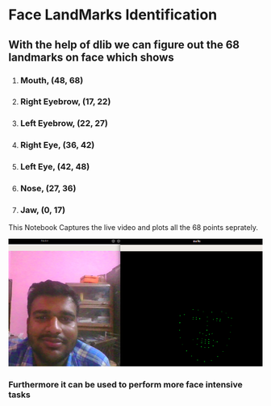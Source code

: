 # Face LandMarks Identification

## With the help of dlib we can figure out the 68 landmarks on face which shows

1. ###  Mouth, (48, 68)
2. ### Right Eyebrow, (17, 22)
3. ### Left Eyebrow, (22, 27)
4. ### Right Eye, (36, 42)
5. ### Left Eye, (42, 48)
6. ### Nose, (27, 36)
7. ### Jaw, (0, 17)

This Notebook Captures the live video and plots all the 68 points seprately.

![Image](assets/result.png)


### Furthermore it can be used to perform more face intensive tasks

